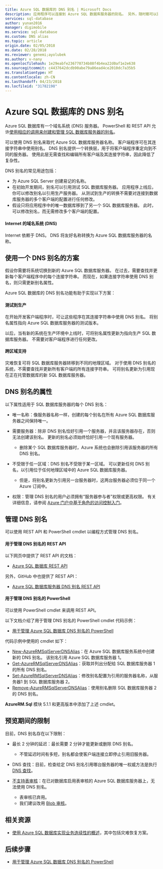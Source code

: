 ```yaml
---
title: Azure SQL 数据库的 DNS 别名 | Microsoft Docs
description: 应用程序可以连接到 Azure SQL 数据库服务器的别名。 另外，随时都可以更改别名所指向的 SQL 数据库，以方便执行测试和其他操作。
services: sql-database
author: yunan2016
manager: digimobile
ms.service: sql-database
ms.custom: DNS alias
ms.topic: article
origin.date: 02/05/2018
ms.date: 02/28/2018
ms.reviewer: genemi;ayolubek
ms.author: v-nany
ms.openlocfilehash: 1e29eabfe236770734b88f4b4ea22d0af1e2e638
ms.sourcegitcommit: c4437642dcdb90abe79a86ead4ce2010dc7a35b5
ms.translationtype: HT
ms.contentlocale: zh-CN
ms.lasthandoff: 04/23/2018
ms.locfileid: "31782198"
---
```

# <a name="dns-alias-for-azure-sql-database"></a>Azure SQL 数据库的 DNS 别名

Azure SQL 数据库有一个域名系统 (DNS) 服务器。 PowerShell 和 REST API 允许[使用相应的调用来创建和管理 SQL 数据库服务器的别名](#anchor-powershell-code-62x)。

可以使用 DNS 别名来取代 Azure SQL 数据库服务器名称。 客户端程序可在其连接字符串中使用别名。 DNS 别名提供一个转换层，用于将客户端程序重定向到不同的服务器。 使用此层无需查找和编辑所有客户端及其连接字符串，因此降低了复杂性。

DNS 别名的常见用途包括：

- 为 Azure SQL Server 创建易记的名称。
- 在初始开发期间，别名可以引用测试 SQL 数据库服务器。 应用程序上线后，你可以修改别名以引用生产服务器。 从测试到生产的转换不需要对连接到数据库服务器的多个客户端的配置进行任何修改。
- 假设只将应用程序中的唯一数据库移到了另一个 SQL 数据库服务器。 此时，可以修改别名，而无需修改多个客户端的配置。

#### <a name="domain-name-system-dns-of-the-internet"></a>Internet 的域名系统 (DNS)

Internet 依赖于 DNS。 DNS 将友好名称转换为 Azure SQL 数据库服务器的名称。

## <a name="scenarios-with-one-dns-alias"></a>使用一个 DNS 别名的方案

假设你需要将系统切换到新的 Azure SQL 数据库服务器。 在过去，需要查找并更新每个客户端程序中的每个连接字符串。 而现在，如果连接字符串使用 DNS 别名，则只需更新别名属性。

Azure SQL 数据库的 DNS 别名功能有助于实现以下方案：

#### <a name="test-to-production"></a>测试到生产

在开始开发客户端程序时，可让这些程序在其连接字符串中使用 DNS 别名。 将别名属性指向 Azure SQL 数据库服务器的测试版本。

以后，当有新的系统在生产环境中上线时，可将别名属性更新为指向生产 SQL 数据库服务器。 不需要对客户端程序进行任何更改。

#### <a name="cross-region-support"></a>跨区域支持

灾难恢复可将 SQL 数据库服务器转移到不同的地理区域。 对于使用 DNS 别名的系统，不需要查找并更新所有客户端的所有连接字符串。 可将别名更新为引用现在正在托管数据库的新 SQL 数据库服务器。




## <a name="properties-of-a-dns-alias"></a>DNS 别名的属性

以下属性适用于 SQL 数据库服务器的每个 DNS 别名：

- 唯一名称：像服务器名称一样，创建的每个别名在所有 Azure SQL 数据库服务器之间保持唯一。

- 需要服务器：除非 DNS 别名恰好引用一个服务器，并且该服务器存在，否则无法创建该别名。 更新的别名必须始终恰好引用一个现有服务器。
    - 删除某个 SQL 数据库服务器时，Azure 系统也会删除引用该服务器的所有 DNS 别名。

- 不受限于任一区域：DNS 别名不受限于某一区域。 可以更新任何 DNS 别名，以引用位于任何地理区域中的 Azure SQL 数据库服务器。
    - 但是，将别名更新为引用另一台服务器时，这两台服务器必须位于同一个 Azure 订阅中。

- 权限：管理 DNS 别名的用户必须拥有“服务器参与者”权限或更高权限。 有关详细信息，请参阅 [Azure 门户中基于角色的访问控制入门](../role-based-access-control/overview.md)。





## <a name="manage-your-dns-aliases"></a>管理 DNS 别名

可以使用 REST API 和 PowerShell cmdlet 以编程方式管理 DNS 别名。

#### <a name="rest-apis-for-managing-your-dns-aliases"></a>用于管理 DNS 别名的 REST API

<!-- TODO
??2 "soon" in the following live sentence, is not the best situation.
TODO update this subsection very soon after REST API docu goes live.
Dev = Magda Bojarska
Comment as of:  2018-01-26
-->

以下网页中提供了 REST API 的文档：
- [Azure SQL 数据库 REST API](https://docs.microsoft.com/rest/api/sql/)

另外，GitHub 中也提供了 REST API：
- [Azure SQL 数据库服务器 DNS 别名 REST API](https://github.com/Azure/azure-rest-api-specs/blob/master/specification/sql/resource-manager/Microsoft.Sql/preview/2017-03-01-preview/serverDnsAliases.json)

<a name="anchor-powershell-code-62x"/>

#### <a name="powershell-for-managing-your-dns-aliases"></a>用于管理 DNS 别名的 PowerShell

可以使用 PowerShell cmdlet 来调用 REST API。

以下文档介绍了用于管理 DNS 别名的 PowerShell cmdlet 代码示例：
- [用于管理 Azure SQL 数据库 DNS 别名的 PowerShell](dns-alias-powershell.md)


代码示例中使用的 cmdlet 如下：
- [New-AzureRMSqlServerDNSAlias](https://docs.microsoft.com/powershell/module/AzureRM.Sql/New-AzureRmSqlServerDnsAlias?view=azurermps-5.1.1)：在 Azure SQL 数据库服务系统中创建新的 DNS 别名。 该别名引用 Azure SQL 数据库服务器 1。
- [Get-AzureRMSqlServerDNSAlias](https://docs.microsoft.com/powershell/module/AzureRM.Sql/Get-AzureRmSqlServerDnsAlias?view=azurermps-5.1.1)：获取并列出分配给 SQL 数据库服务器 1 的所有 DNS 别名。
- [Set-AzureRMSqlServerDNSAlias](https://docs.microsoft.com/powershell/module/AzureRM.Sql/Set-AzureRmSqlServerDnsAlias?view=azurermps-5.1.1)：修改别名配置为引用的服务器名称，从服务器1 到 SQL 数据库服务器 2。
- [Remove-AzureRMSqlServerDNSAlias](https://docs.microsoft.com/powershell/module/AzureRM.Sql/Remove-AzureRmSqlServerDnsAlias?view=azurermps-5.1.1)：使用别名删除 SQL 数据库服务器 2 的 DNS 别名。


**AzureRM.Sql** 模块 5.1.1 和更高版本中添加了上述 cmdlet。




## <a name="limitations-during-preview"></a>预览期间的限制

目前，DNS 别名存在以下限制：

- 最长 2 分钟的延迟：最长需要 2 分钟才能更新或删除 DNS 别名。
    - 不管延迟时间有多短，别名都会使客户端连接立即停止引用旧服务器。

- DNS 查找：目前，检查给定 DNS 别名引用哪台服务器的唯一权威方法是执行 [DNS 查找](https://docs.microsoft.com/windows-server/administration/windows-commands/nslookup)。

- [不支持表审核](sql-database-auditing-and-dynamic-data-masking-downlevel-clients.md)：在已对数据库启用表审核的 Azure SQL 数据库服务器上，无法使用 DNS 别名。
    - 表审核已弃用。
    - 我们建议改用 [Blob 审核](sql-database-auditing.md)。




## <a name="related-resources"></a>相关资源

- [使用 Azure SQL 数据库实现业务连续性的概述](sql-database-business-continuity.md)，其中包括灾难恢复方案。



## <a name="next-steps"></a>后续步骤

- [用于管理 Azure SQL 数据库 DNS 别名的 PowerShell](dns-alias-powershell.md)


